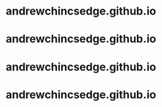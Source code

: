 # andrewchincsedge.github.io
# andrewchincsedge.github.io
# andrewchincsedge.github.io
# andrewchincsedge.github.io
